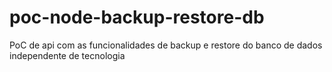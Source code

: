 # poc-node-backup-restore-db
PoC de api com as funcionalidades de backup e restore do banco de dados independente de tecnologia
